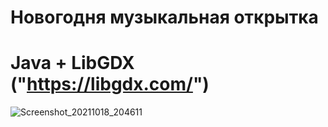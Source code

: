 # Новогодня музыкальная открытка 

# Java + LibGDX ("https://libgdx.com/")

![Screenshot_20211018_204611](https://user-images.githubusercontent.com/67800458/137782656-384cffec-1156-4b82-b547-109b19c6f686.png)
